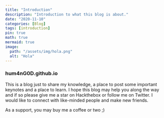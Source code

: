 ```yaml
---
title: "Introduction"
description: "Introduction to what this blog is about."
date: "2020-11-10"
categories: [Blog]
tags: [introduction]
pin: true
math: true
mermaid: true
image:
  path: "/assets/img/hola.png"
  alt: "Hola"
---
```


### hum4nG0D.github.io

This is a blog just to share my knowledge, a place to post some important keynotes and a place to learn. I hope this blog may help you along the way and if so please give me a star on Hackthebox or follow me on Twitter. I would like to connect with like-minded people and make new friends.

As a support, you may buy me a coffee or two ;)
